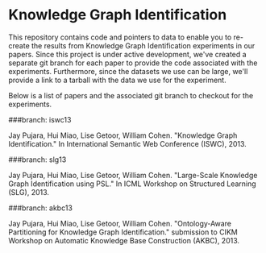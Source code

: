Knowledge Graph Identification
============================

This repository contains code and pointers to data to enable you to re-create the results from Knowledge Graph Identification experiments in our papers. Since this project is under active development, we've created a separate git branch for each paper to provide the code associated with the experiments. Furthermore, since the datasets we use can be large, we'll provide a link to a tarball with the data we use for the experiment. 

Below is a list of papers and the associated git branch to checkout for the experiments.

###branch: iswc13

Jay Pujara, Hui Miao, Lise Getoor, William Cohen. "Knowledge Graph Identification." In International Semantic Web Conference (ISWC), 2013.

###branch: slg13

Jay Pujara, Hui Miao, Lise Getoor, William Cohen. "Large-Scale Knowledge Graph Identification using PSL." In ICML Workshop on Structured Learning (SLG), 2013.

###branch: akbc13

Jay Pujara, Hui Miao, Lise Getoor, William Cohen. "Ontology-Aware Partitioning for Knowledge Graph Identification." submission to CIKM Workshop on Automatic Knowledge Base Construction (AKBC), 2013.

